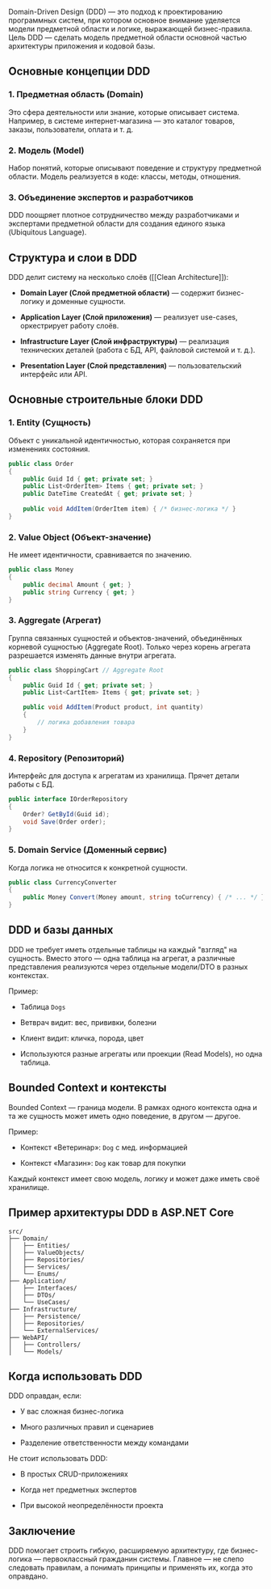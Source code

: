 
Domain-Driven Design (DDD) — это подход к проектированию программных систем, при котором основное внимание уделяется модели предметной области и логике, выражающей бизнес-правила. Цель DDD — сделать модель предметной области основной частью архитектуры приложения и кодовой базы.

## Основные концепции DDD

### 1. Предметная область (Domain)

Это сфера деятельности или знание, которые описывает система. Например, в системе интернет-магазина — это каталог товаров, заказы, пользователи, оплата и т. д.

### 2. Модель (Model)

Набор понятий, которые описывают поведение и структуру предметной области. Модель реализуется в коде: классы, методы, отношения.

### 3. Объединение экспертов и разработчиков

DDD поощряет плотное сотрудничество между разработчиками и экспертами предметной области для создания единого языка (Ubiquitous Language).

## Структура и слои в DDD

DDD делит систему на несколько слоёв ([[Clean Architecture]]):

- **Domain Layer (Слой предметной области)** — содержит бизнес-логику и доменные сущности.
    
- **Application Layer (Слой приложения)** — реализует use-cases, оркестрирует работу слоёв.
    
- **Infrastructure Layer (Слой инфраструктуры)** — реализация технических деталей (работа с БД, API, файловой системой и т. д.).
    
- **Presentation Layer (Слой представления)** — пользовательский интерфейс или API.
    

## Основные строительные блоки DDD

### 1. Entity (Сущность)

Объект с уникальной идентичностью, которая сохраняется при изменениях состояния.

```csharp
public class Order
{
    public Guid Id { get; private set; }
    public List<OrderItem> Items { get; private set; }
    public DateTime CreatedAt { get; private set; }
    
    public void AddItem(OrderItem item) { /* бизнес-логика */ }
}
```

### 2. Value Object (Объект-значение)

Не имеет идентичности, сравнивается по значению.

```csharp
public class Money
{
    public decimal Amount { get; }
    public string Currency { get; }
}
```

### 3. Aggregate (Агрегат)

Группа связанных сущностей и объектов-значений, объединённых корневой сущностью (Aggregate Root). Только через корень агрегата разрешается изменять данные внутри агрегата.

```csharp
public class ShoppingCart // Aggregate Root
{
    public Guid Id { get; private set; }
    public List<CartItem> Items { get; private set; }

    public void AddItem(Product product, int quantity)
    {
        // логика добавления товара
    }
}
```

### 4. Repository (Репозиторий)

Интерфейс для доступа к агрегатам из хранилища. Прячет детали работы с БД.

```csharp
public interface IOrderRepository
{
    Order? GetById(Guid id);
    void Save(Order order);
}
```

### 5. Domain Service (Доменный сервис)

Когда логика не относится к конкретной сущности.

```csharp
public class CurrencyConverter
{
    public Money Convert(Money amount, string toCurrency) { /* ... */ }
}
```

## DDD и базы данных

DDD не требует иметь отдельные таблицы на каждый "взгляд" на сущность. Вместо этого — одна таблица на агрегат, а различные представления реализуются через отдельные модели/DTO в разных контекстах.

Пример:

- Таблица `Dogs`
    
- Ветврач видит: вес, прививки, болезни
    
- Клиент видит: кличка, порода, цвет
    
- Используются разные агрегаты или проекции (Read Models), но одна таблица.
    

## Bounded Context и контексты

Bounded Context — граница модели. В рамках одного контекста одна и та же сущность может иметь одно поведение, в другом — другое.

Пример:

- Контекст «Ветеринар»: `Dog` с мед. информацией
    
- Контекст «Магазин»: `Dog` как товар для покупки
    

Каждый контекст имеет свою модель, логику и может даже иметь своё хранилище.

## Пример архитектуры DDD в ASP.NET Core

```
src/
├── Domain/
│   ├── Entities/
│   ├── ValueObjects/
│   ├── Repositories/
│   ├── Services/
│   └── Enums/
├── Application/
│   ├── Interfaces/
│   ├── DTOs/
│   └── UseCases/
├── Infrastructure/
│   ├── Persistence/
│   ├── Repositories/
│   └── ExternalServices/
├── WebAPI/
│   ├── Controllers/
│   └── Models/
```

## Когда использовать DDD

DDD оправдан, если:

- У вас сложная бизнес-логика
    
- Много различных правил и сценариев
    
- Разделение ответственности между командами
    

Не стоит использовать DDD:

- В простых CRUD-приложениях
    
- Когда нет предметных экспертов
    
- При высокой неопределённости проекта
    

## Заключение

DDD помогает строить гибкую, расширяемую архитектуру, где бизнес-логика — первоклассный гражданин системы. Главное — не слепо следовать правилам, а понимать принципы и применять их, когда это оправдано.